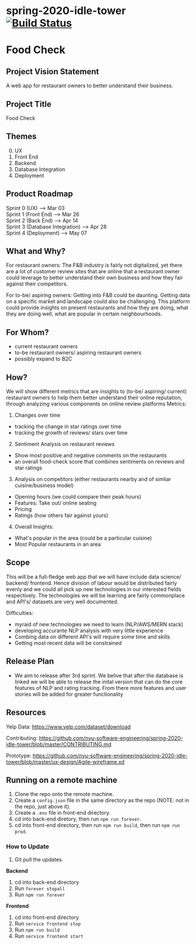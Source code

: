 
# spring-2020-idle-tower [![Build Status](https://travis-ci.com/nyu-software-engineering/spring-2020-idle-tower.svg?branch=master)](https://travis-ci.com/nyu-software-engineering/spring-2020-idle-tower)
# Food Check


## Project Vision Statement
A web app for restaurant owners to better understand their business.

## Project Title
Food Check

## Themes
0. UX
1. Front End
2. Backend
3. Database Integration
4. Deployment

## Product Roadmap
Sprint 0 (UX)  --> Mar 03 <br/>
Sprint 1 (Front End)  --> Mar 26 <br/>
Sprint 2 (Back End) --> Apr 14 <br/>
Sprint 3 (Database Integration) --> Apr 28 <br/>
Sprint 4 (Deployment) --> May 07 <br/>


## What and Why?
For restaurant owners:
The F&B industry is fairly not digitalized, yet there are a lot of customer review sites that are online that a restaurant
owner could leverage to better understand their own business and how they fair against their competitors.

For to-be/ aspiring owners:
Getting into F&B could be daunting. Getting data on a specific market and landscape could also be challenging. This platform
could provide insights on present restaurants and how they are doing, what they are doing well, what are popular in certain
neighbourhoods.

## For Whom?
- current restaurant owners
- to-be restaurant owners/ aspiring restaurant owners
- possibly expand to B2C

## How?
We will show different metrics that are insights to (to-be/ aspiring/ current) restaurant owners to help them better understand their
online reputation, through analyzing various components on online review platforms
Metrics:
1. Changes over time
- tracking the change in star ratings over time
- tracking the growth of reviews/ stars over time

2. Sentiment Analysis on restaurant reviews
- Show most positive and negative comments on the restaurants
- an overall food-check score that combines sentiments on reviews and star ratings

3. Analysis on competitors (either restaurants nearby and of simliar cuisine/business model)
- Opening hours (we could compare their peak hours)
- Features: Take out/ online seating
- Pricing
- Ratings (how others fair against yours)

4. Overall Insights:
- What's popular in the area (could be a particular cuisine)
- Most Popular restaurants in an area

## Scope
This will be a full-fledge web app that we will have include data science/ backend/ frontend. Hence division of labour would
be distributed fairly evenly and we could all pick up new technologies in our interested fields respectively.
The technologies we will be learning are fairly commonplace and API's/ datasets are very well documented.

Difficulties:
- myraid of new technologies we need to learn (NLP/AWS/MERN stack)
- developing accurante NLP analysis with very little experience
- Combing data on different API's will require some time and skills
- Getting most recent data will be constrained

## Release Plan
- We aim to release after 3rd sprint. We belive that after the database is linked we will be able to release the inital version that can do the core features of NLP and rating tracking. From there more features and user stories will be added for greater functionality


## Resources
Yelp Data: https://www.yelp.com/dataset/download

Contributing: https://github.com/nyu-software-engineering/spring-2020-idle-tower/blob/master/CONTRIBUTING.md

Prototype: https://github.com/nyu-software-engineering/spring-2020-idle-tower/blob/master/ux-design/Agile-wireframe.xd

## Running on a remote machine

1. Clone the repo onto the remote machine.
2. Create a `config.json` file in the same directory as the repo (NOTE: not in the repo, just above it).
3. Create a `.env` file in front-end directory.
4. cd into back-end diretory, then run `npm run forever`.
5. cd into front-end directory, then run `npm run build`, then run `npm run prod`.

### How to Update

1. Git pull the updates.

**Backend**

1. cd into back-end directory
2. Run `forever stopall`
3. Run `npm run forever`

**Frontend**

1. cd into front-end directory
2. Run `service frontend stop`
3. Run `npm run build`
4. Run `service frontend start`
